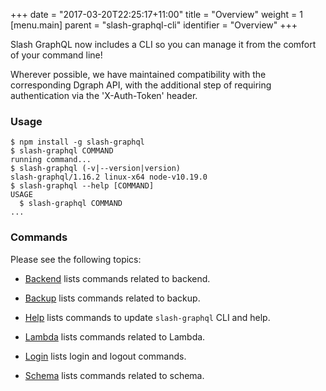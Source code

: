 +++
date = "2017-03-20T22:25:17+11:00"
title = "Overview"
weight = 1
[menu.main]
    parent = "slash-graphql-cli"
    identifier = "Overview"
+++

Slash GraphQL now includes a CLI so you can manage it from the comfort of your command line!

Wherever possible, we have maintained compatibility with the corresponding Dgraph API, with the additional step of requiring authentication via the 'X-Auth-Token' header.

### Usage

```
$ npm install -g slash-graphql
$ slash-graphql COMMAND
running command...
$ slash-graphql (-v|--version|version)
slash-graphql/1.16.2 linux-x64 node-v10.19.0
$ slash-graphql --help [COMMAND]
USAGE
  $ slash-graphql COMMAND
...
```

### Commands

Please see the following topics:


* [Backend](/slash-cli/backend) lists commands related to backend.

* [Backup](/slash-cli/backup) lists commands related to backup.

* [Help](/slash-cli/help-update) lists commands to update `slash-graphql` CLI and help.

* [Lambda](/slash-cli/lambda) lists commands related to Lambda.

* [Login](/slash-cli/login) lists login and logout commands.

* [Schema](/slash-cli/schema) lists commands related to schema.
